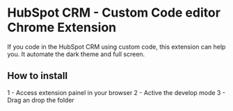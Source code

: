 # HubSpot CRM - Custom Code editor Chrome Extension
If you code in the HubSpot CRM using custom code, this extension can help you. It automate the dark theme and full screen.

## How to install
1 - Access extension painel in your browser
2 - Active the develop mode
3 - Drag an drop the folder
